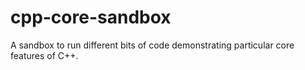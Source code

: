 # cpp-core-sandbox

A sandbox to run different bits of code demonstrating particular core features of C++.
